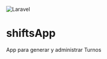 ![Laravel](https://github.com/ealcca/shiftsApp/workflows/Laravel/badge.svg)
# shiftsApp
App para generar y administrar Turnos
